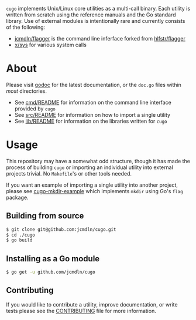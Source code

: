 `cugo` implements Unix/Linux core utilities as a multi-call binary. Each
utility is written from scratch using the reference manuals and the Go standard
library. Use of external modules is intentionally rare and currently consists
of the following:

* [jcmdln/flagger](https://github.com/jcmdln/flagger) is the command line
inferface forked from [hlfstr/flagger](https://github.com/hlfstr/flagger)
* [x/sys](https://godoc.org/golang.org/x/sys) for various system calls


About
==========
Please visit [godoc](https://godoc.org/github.com/jcmdln/cugo) for the
latest documentation, or the `doc.go` files within _most_ directories.

* See [cmd/README](cmd/README.md) for information on the command line
interface provided by `cugo`
* See [src/README](src/README.md) for information on how to import a
single utility
* See [lib/README](lib/README.md) for information on the libraries
written for `cugo`


Usage
==========
This repository may have a somewhat odd structure, though it has made
the process of building `cugo` or importing an individual utility into
external projects trivial. No `Makefile`'s or other tools needed.

If you want an example of importing a single utility into another
project, please see
[cugo-mkdir-example](https://github.com/jcmdln/cugo-mkdir-example)
which implements `mkdir` using Go's `flag` package.

## Building from source
```sh
$ git clone git@github.com:jcmdln/cugo.git
$ cd ./cugo
$ go build
```

## Installing as a Go module
```sh
$ go get -u github.com/jcmdln/cugo
```

## Contributing
If you would like to contribute a utility, improve documentation, or
write tests please see the [CONTRIBUTING](CONTRIBUTING.md) file for more
information.
